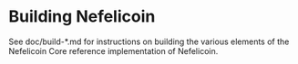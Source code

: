 Building Nefelicoin
================

See doc/build-*.md for instructions on building the various
elements of the Nefelicoin Core reference implementation of Nefelicoin.
